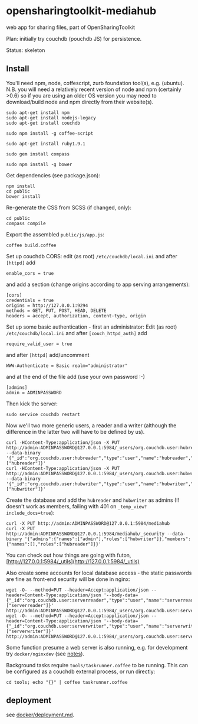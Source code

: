 opensharingtoolkit-mediahub
===========================

web app for sharing files, part of OpenSharingToolkit

Plan: initially try couchdb (pouchdb JS) for persistence.

Status: skeleton

## Install

You'll need npm, node, coffescript, zurb foundation tool(s), e.g. (ubuntu). N.B. you will need a relatively recent version of node and npm (certainly >0.6) so if you are using an older OS version you may need to download/build node and npm directly from their website(s).
```
sudo apt-get install npm
sudo apt-get install nodejs-legacy
sudo apt-get install couchdb

sudo npm install -g coffee-script

sudo apt-get install ruby1.9.1

sudo gem install compass

sudo npm install -g bower 
```
Get dependencies (see package.json):
```
npm install
cd public
bower install
```
Re-generate the CSS from SCSS (if changed, only):
```
cd public
compass compile
```
Export the assembled `public/js/app.js`:
```
coffee build.coffee
```
Set up couchdb CORS: edit (as root) `/etc/couchdb/local.ini` and after `[httpd]` add
```
enable_cors = true
``` 
and add a section (change origins according to app serving arrangements):
```
[cors]
credentials = true
origins = http://127.0.0.1:9294
methods = GET, PUT, POST, HEAD, DELETE
headers = accept, authorization, content-type, origin
```
Set up some basic authentication - first an administrator: 
Edit (as root) `/etc/couchdb/local.ini` and after `[couch_httpd_auth]` add
```
require_valid_user = true
```
and after `[httpd]` add/uncomment
```
WWW-Authenticate = Basic realm="administrator"
```
and at the end of the file add (use your own password :-)
```
[admins]
admin = ADMINPASSWORD
```

Then kick the server:
```
sudo service couchdb restart
```
Now we'll two more generic users, a reader and a writer (although the difference in the latter two will have to be defined by us).
```
curl -HContent-Type:application/json -X PUT http://admin:ADMINPASSWORD@127.0.0.1:5984/_users/org.couchdb.user:hubreader --data-binary '{"_id":"org.couchdb.user:hubreader","type":"user","name":"hubreader","password":"HUBREADERPASSWORD","roles":["hubreader"]}'
curl -HContent-Type:application/json -X PUT http://admin:ADMINPASSWORD@127.0.0.1:5984/_users/org.couchdb.user:hubwriter --data-binary '{"_id":"org.couchdb.user:hubwriter","type":"user","name":"hubwriter","password":"HUBWRITERPASSWORD","roles":["hubwriter"]}'
```
Create the database and add the `hubreader` and `hubwriter` as admins (!! doesn't work as members, failing with 401 on `_temp_view?include_docs=true`):
```
curl -X PUT http://admin:ADMINPASSWORD@127.0.0.1:5984/mediahub
curl -X PUT http://admin:ADMINPASSWORD@127.0.0.1:5984/mediahub/_security --data-binary '{"admins":{"names":["admin"],"roles":["hubwriter"]},"members":{"names":[],"roles":["hubreader"]}}'
```
You can check out how things are going with futon, [http://127.0.0.1:5984/_utils](http://127.0.0.1:5984/_utils)

Also create some accounts for local database access - the static passwords are fine as front-end security will be done in nginx:
```
wget -O- --method=PUT --header=Accept:application/json --header=Content-Type:application/json '--body-data={"_id":"org.couchdb.user:serverreader","type":"user","name":"serverreader","password":"serverreader","roles":["serverreader"]}' http://admin:ADMINPASSWORD@127.0.0.1:5984/_users/org.couchdb.user:serverreader
wget -O- --method=PUT --header=Accept:application/json --header=Content-Type:application/json '--body-data={"_id":"org.couchdb.user:serverwriter","type":"user","name":"serverwriter","password":"serverwriter","roles":["serverwriter"]}' http://admin:ADMINPASSWORD@127.0.0.1:5984/_users/org.couchdb.user:serverwriter
```


Some function presume a web server is also running, e.g. for development try `docker/nginxdev` (see [notes](docker/deployment.md)). 

Background tasks require `tools/taskrunner.coffee` to be running. This can be configured as a couchdb external process, or run directly:
```
cd tools; echo "{}" | coffee taskrunner.coffee
```


## deployment

see [docker/deployment.md](docker/deployment.md).


